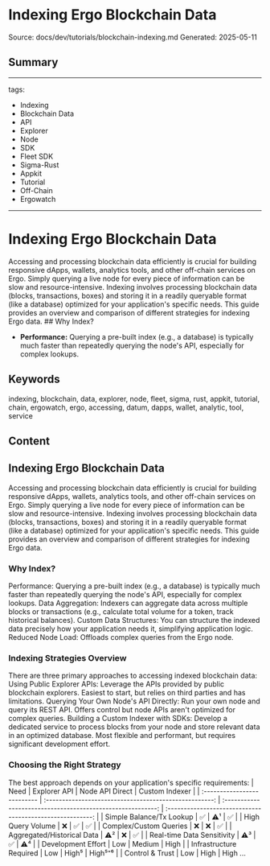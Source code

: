 # Indexing Ergo Blockchain Data
Source: docs/dev/tutorials/blockchain-indexing.md
Generated: 2025-05-11

## Summary
---
tags:
  - Indexing
  - Blockchain Data
  - API
  - Explorer
  - Node
  - SDK
  - Fleet SDK
  - Sigma-Rust
  - Appkit
  - Tutorial
  - Off-Chain
  - Ergowatch
---

# Indexing Ergo Blockchain Data

Accessing and processing blockchain data efficiently is crucial for building responsive dApps, wallets, analytics tools, and other off-chain services on Ergo. Simply querying a live node for every piece of information can be slow and resource-intensive. Indexing involves processing blockchain data (blocks, transactions, boxes) and storing it in a readily queryable format (like a database) optimized for your application's specific needs. This guide provides an overview and comparison of different strategies for indexing Ergo data. ## Why Index?

*   **Performance:** Querying a pre-built index (e.g., a database) is typically much faster than repeatedly querying the node's API, especially for complex lookups.

## Keywords
indexing, blockchain, data, explorer, node, fleet, sigma, rust, appkit, tutorial, chain, ergowatch, ergo, accessing, datum, dapps, wallet, analytic, tool, service

## Content
## Indexing Ergo Blockchain Data
Accessing and processing blockchain data efficiently is crucial for building responsive dApps, wallets, analytics tools, and other off-chain services on Ergo. Simply querying a live node for every piece of information can be slow and resource-intensive. Indexing involves processing blockchain data (blocks, transactions, boxes) and storing it in a readily queryable format (like a database) optimized for your application's specific needs.
This guide provides an overview and comparison of different strategies for indexing Ergo data.

### Why Index?
Performance: Querying a pre-built index (e.g., a database) is typically much faster than repeatedly querying the node's API, especially for complex lookups.
Data Aggregation: Indexers can aggregate data across multiple blocks or transactions (e.g., calculate total volume for a token, track historical balances).
Custom Data Structures: You can structure the indexed data precisely how your application needs it, simplifying application logic.
Reduced Node Load: Offloads complex queries from the Ergo node.

### Indexing Strategies Overview
There are three primary approaches to accessing indexed blockchain data:
Using Public Explorer APIs: Leverage the APIs provided by public blockchain explorers. Easiest to start, but relies on third parties and has limitations.
Querying Your Own Node's API Directly: Run your own node and query its REST API. Offers control but node APIs aren't optimized for complex queries.
Building a Custom Indexer with SDKs: Develop a dedicated service to process blocks from your node and store relevant data in an optimized database. Most flexible and performant, but requires significant development effort.

### Choosing the Right Strategy
The best approach depends on your application's specific requirements:
| Need                        | Explorer API | Node API Direct | Custom Indexer |
| :-------------------------- | :----------------------------------------------------: | :---------------------------------------------------------: | :-------------------------------------------------------: |
| Simple Balance/Tx Lookup    |                           ✅                           |                             ⚠️¹                            |                            ✅                             |
| High Query Volume           |                           ❌                           |                             ✅                            |                            ✅                             |
| Complex/Custom Queries      |                           ❌                           |                             ❌                            |                            ✅                             |
| Aggregated/Historical Data  |                           ⚠️²                          |                             ❌                            |                            ✅                             |
| Real-time Data Sensitivity  |                           ⚠️³                          |                             ✅                            |                            ⚠️⁴                           |
| Development Effort          |                          Low                           |                          Medium                           |                           High                            |
| Infrastructure Required     |                          Low                           |                           High⁵                           |                         High⁵⁺⁶                         |
| Control & Trust             |                          Low                           |                           High                            |                           High       ...

